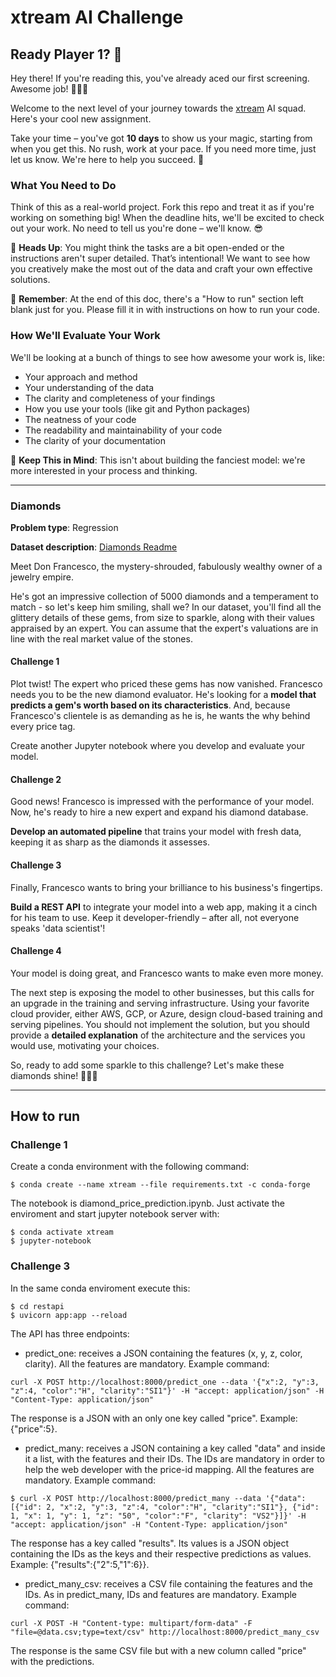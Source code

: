 # xtream AI Challenge

## Ready Player 1? 🚀

Hey there! If you're reading this, you've already aced our first screening. Awesome job! 👏👏👏

Welcome to the next level of your journey towards the [xtream](https://xtreamers.io) AI squad. Here's your cool new assignment.

Take your time – you've got **10 days** to show us your magic, starting from when you get this. No rush, work at your pace. If you need more time, just let us know. We're here to help you succeed. 🤝

### What You Need to Do

Think of this as a real-world project. Fork this repo and treat it as if you're working on something big! When the deadline hits, we'll be excited to check out your work. No need to tell us you're done – we'll know. 😎

🚨 **Heads Up**: You might think the tasks are a bit open-ended or the instructions aren't super detailed. That’s intentional! We want to see how you creatively make the most out of the data and craft your own effective solutions.

🚨 **Remember**: At the end of this doc, there's a "How to run" section left blank just for you. Please fill it in with instructions on how to run your code.

### How We'll Evaluate Your Work

We'll be looking at a bunch of things to see how awesome your work is, like:

* Your approach and method
* Your understanding of the data
* The clarity and completeness of your findings
* How you use your tools (like git and Python packages)
* The neatness of your code
* The readability and maintainability of your code
* The clarity of your documentation

🚨 **Keep This in Mind**: This isn't about building the fanciest model: we're more interested in your process and thinking.

---

### Diamonds

**Problem type**: Regression

**Dataset description**: [Diamonds Readme](./datasets/diamonds/README.md)

Meet Don Francesco, the mystery-shrouded, fabulously wealthy owner of a jewelry empire. 

He's got an impressive collection of 5000 diamonds and a temperament to match - so let's keep him smiling, shall we? 
In our dataset, you'll find all the glittery details of these gems, from size to sparkle, along with their values 
appraised by an expert. You can assume that the expert's valuations are in line with the real market value of the stones.

#### Challenge 1

Plot twist! The expert who priced these gems has now vanished. 
Francesco needs you to be the new diamond evaluator. 
He's looking for a **model that predicts a gem's worth based on its characteristics**. 
And, because Francesco's clientele is as demanding as he is, he wants the why behind every price tag. 

Create another Jupyter notebook where you develop and evaluate your model.

#### Challenge 2

Good news! Francesco is impressed with the performance of your model. 
Now, he's ready to hire a new expert and expand his diamond database. 

**Develop an automated pipeline** that trains your model with fresh data, 
keeping it as sharp as the diamonds it assesses.

#### Challenge 3

Finally, Francesco wants to bring your brilliance to his business's fingertips. 

**Build a REST API** to integrate your model into a web app, 
making it a cinch for his team to use. 
Keep it developer-friendly – after all, not everyone speaks 'data scientist'!

#### Challenge 4

Your model is doing great, and Francesco wants to make even more money.

The next step is exposing the model to other businesses, but this calls for an upgrade in the training and serving infrastructure.
Using your favorite cloud provider, either AWS, GCP, or Azure, design cloud-based training and serving pipelines.
You should not implement the solution, but you should provide a **detailed explanation** of the architecture and the services you would use, motivating your choices.

So, ready to add some sparkle to this challenge? Let's make these diamonds shine! 🌟💎✨

---

## How to run

### Challenge 1
Create a conda environment with the following command:
```
$ conda create --name xtream --file requirements.txt -c conda-forge
```
The notebook is diamond_price_prediction.ipynb. Just activate the enviroment and start jupyter notebook server with:
```
$ conda activate xtream
$ jupyter-notebook
```

### Challenge 3
In the same conda enviroment execute this:
```
$ cd restapi
$ uvicorn app:app --reload
```

The API has three endpoints:
* predict_one: receives a JSON containing the features (x, y, z, color, clarity). All the features are mandatory. Example command:
```
curl -X POST http://localhost:8000/predict_one --data '{"x":2, "y":3, "z":4, "color":"H", "clarity":"SI1"}' -H "accept: application/json" -H "Content-Type: application/json"
```
The response is a JSON with an only one key called "price". Example: {"price":5}.
* predict_many: receives a JSON containing a key called "data" and inside it a list, with the features and their IDs. The IDs are mandatory in order to help the web developer with the price-id mapping. All the features are mandatory. Example command:
```
$ curl -X POST http://localhost:8000/predict_many --data '{"data":[{"id": 2, "x":2, "y":3, "z":4, "color":"H", "clarity":"SI1"}, {"id": 1, "x": 1, "y": 1, "z": "50", "color":"F", "clarity": "VS2"}]}' -H "accept: application/json" -H "Content-Type: application/json"
```
The response has a key called "results". Its values is a JSON object containing the IDs as the keys and their respective predictions as values. Example: {"results":{"2":5,"1":6}}.
* predict_many_csv: receives a CSV file containing the features and the IDs. As in predict_many, IDs and features are mandatory. Example command:
```
curl -X POST -H "Content-type: multipart/form-data" -F "file=@data.csv;type=text/csv" http://localhost:8000/predict_many_csv
```
The response is the same CSV file but with a new column called "price" with the predictions.
